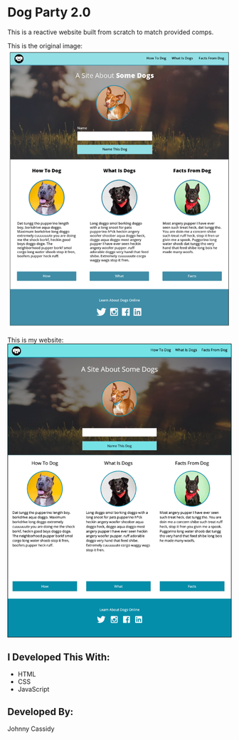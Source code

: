 <h1>Dog Party 2.0</h1>

This is a reactive website built from scratch to match provided comps.

This is the original image: <img src="images/original-template.jpg" />

This is my website: <img src="images/readme-screengrab.png" />

<h2>I Developed This With:</h2>
<ul>
  <li>HTML</li>
  <li>CSS</li>
  <li>JavaScript</li>
</ul>

<h2>Developed By:</h2>
Johnny Cassidy
